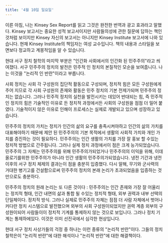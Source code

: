 ```yaml
---
title: '4월 10일 일요일'
---
```

이른 아침, 나는 Kinsey Sex Report를 읽고 그것은 완전한 번역과 광고 효과라고 말했다. Kinsey 보고서는 중요한 성적 보고서이지만 사람들의성에 관한 질문에 답하는 책인 것처럼 보이지만 Kinsey 자신의 보고서는 아니지만 Kinsey Institute 보고서에 나와 있습니다. 현재 Kinsey Institute의 책임자는 여성 교수입니다. 책의 내용과 스타일을 보면보다 정교하고 계몽적임을 알 수 있습니다.

현대 서구 정치 철학의 마지막 부분은 "인간화 사회에서의 인간화 된 민주주의"라고 씌여졌다. 서구 민주주의 정치의 발전은 민주적 인 정치의 본질적인 모순을 보여줍니다. 나는 이것을 "논리적 인 반란"이라고 부릅니다.

사회 정치는 사회 각 구성원의 집단적 활동으로 구성되며, 정치적 힘은 모든 구성원에게 주어 지므로 각 사회 구성원의 존재와 활동은 민주 정치의 기본 전제가되며 민주주의 정치는 없습니다. 그러나 민주적 정치의 실천을 발전시키는 데있어 반대되는 힘, 즉 민주적 인 정치의 힘은 기술적인 이유로 든 정치적 과정에서든 사회의 구성원을 점점 더 밀어 붙였다. 기술적이지 않은 이유로 인해이 프로세스는 실제로 개발되고 있으며 성장하고 있습니다.

민주주의 정치의 가치는 정치가 인간의 삶의 요구를 충족시켜야하고 인간의 삶의 가치를 대표해야하기 때문에 제안 된 민주주의의 기본 목적에서 생활의 사회적 가치와 개인 가치를 증진하는 것이 필요하다. 민주주의는 인간 생활의 가치를 가장 잘 홍보 할 수있는 정치적 방법으로 간주됩니다. 그러나 실제 정치 과정에서이 점은 크게 능가되었습니다. 민주주의 그 자체는 민주주의를 위해 민주주의가되었거나 민주주의의 이익을 위해, 이데올로기를위한 민주주의가 아니라 인간 생활의 민주주의가되었습니다. 냉전 기간과 냉전 이후의 서구 정치 체제의 결과는이 점을 충분히 입증했다. 다시 말해, 무기와 군사력의 거대한 병기고를 건설함으로써 민주주의 정치의 본래 논리가 초과되었음을 입증하는 것만으로도 충분하다.

민주주의 정치의 원래 논리는 또 다른 것이다 : 민주주의는 인간 존재와 가장 잘 어울리는 정치적 형태, 인간 내면의 삶과 통합 될 수있는 정치적 형태, 외부 권력과 내부 선택의 단일체이다. 정치적 방식. 그러나 실제로 민주주의 자체는 점점 더 사람 자체에서 벗어나 커다란 정치 시스템으로 발전했으며 외부의 사회 구성원이되었지만 권력 계층 외부의 구성원이되어 사람들이이 정치적 기계를 통제하지 않는 것으로 보입니다. 그러나 정치 기계는 통제하에있다. 이것은 이미 선진국에서 심각한 현상입니다.

현대 서구 정치 사상가들의 걱정 중 하나는 이런 종류의 "논리적 반란"이다. 그들의 정치 철학은이 "논리적 반란"에 대한 해석이나 "논리적 반란"에 대한 해결책이다.

